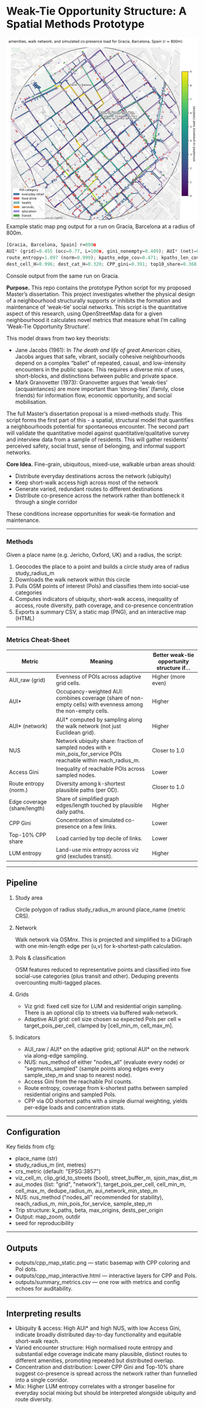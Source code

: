 # Weak-Tie Opportunity Structure: A Spatial Methods Prototype
![Co-presence map of Gràcia](images/cpp_map_static-8.png)
Example static map png output for a run on Gracia, Barcelona at a radius of 800m.
```python
[Gracia, Barcelona, Spain] r≈800m
AUI* (grid)=0.455 (occ=0.77, L≈100m, gini_nonempty=0.409); AUI* (net)=0.615 (occ=0.92, step≈50m); NUS=1.000 (method=nodes_all); AccessGini_local=0.235; LUM_no_transit=0.723 (join_share=1.00);
route_entropy=1.097 (norm=0.999); kpaths_edge_cov=0.471; kpaths_len_cov=0.478;
dest_cell_H=0.996; dest_cat_H=0.320; CPP_gini=0.391; top10_share=0.368
```
Console output from the same run on Gracia.

**Purpose.** This repo contains the prototype Python script for my proposed Master’s dissertation. This project investigates whether the physical design of a neighbourhood structurally supports or inhibits the formation and maintenance of ‘weak-tie’ social networks. This script is the quantitative aspect of this research, using OpenStreetMap data for a given neighbourhood it calculates novel metrics that measure what I’m calling ‘Weak-Tie Opportunity Structure’.

This model draws from two key theorists:

- Jane Jacobs (1961): In *The death and life of great American cities*, Jacobs argues that safe, vibrant, socially cohesive neighbourhoods depend on a complex “ballet” of repeated, casual, and low-intensity encounters in the public space. This requires a diverse mix of uses, short-blocks, and distinctions between public and private space.
- Mark Granovetter (1973): Granovetter argues that ‘weak-ties’ (acquaintances) are more important than ‘strong-ties’ (family, close friends) for information flow, economic opportunity, and social mobilisation.

The full Master’s dissertation proposal is a mixed-methods study. This script forms the first part of this - a spatial, structural model that quantifies a neighbourhoods potential for spontaneous encounter. The second part will validate the quantitative model against quantitative/qualitative survey and interview data from a sample of residents. This will gather residents’ perceived safety, social trust, sense of belonging, and informal support networks.

**Core Idea.**
Fine-grain, ubiquitous, mixed-use, walkable urban areas should:

- Distribute everyday destinations across the network (ubiquity)
- Keep short-walk access high across most of the network
- Generate varied, redundant routes to different destinations
- Distribute co-presence across the network rather than bottleneck it through a single corridor

These conditions increase opportunities for weak-tie formation and maintenance.

---

### Methods

Given a place name (e.g. Jericho, Oxford, UK) and a radius, the script:

1. Geocodes the place to a point and builds a circle study area of radius study_radius_m
2. Downloads the walk network within this circle
3. Pulls OSM points of interest (PoIs) and classifies them into social-use categories
4. Computes indicators of ubiquity, short-walk access, inequality of access, route diversity, path coverage, and co-presence concentration
5. Exports a summary CSV, a static map (PNG), and an interactive map (HTML)

---

### Metrics Cheat-Sheet

| Metric | Meaning | Better weak-tie opportunity structure if… |
| --- | --- | --- |
| AUI_raw (grid) | Evenness of POIs across adaptive grid cells. | Higher (more even) |
| AUI* | Occupancy-weighted AUI: combines coverage (share of non-empty cells) with evenness among the non-empty cells. | Higher |
| AUI* (network) | AUI* computed by sampling along the walk network (not just Euclidean grid). | Higher |
| NUS | Network ubiquity share: fraction of sampled nodes with ≥ min_pois_for_service POIs reachable within reach_radius_m. | Closer to 1.0 |
| Access Gini | Inequality of reachable POIs across sampled nodes. | Lower |
| Route entropy (norm.) | Diversity among k-shortest plausible paths (per OD). | Closer to 1.0 |
| Edge coverage (share/length) | Share of simplified graph edges/length touched by plausible daily paths. | Higher |
| CPP Gini | Concentration of simulated co-presence on a few links. | Lower |
| Top-10% CPP share | Load carried by top decile of links. | Lower |
| LUM entropy | Land-use mix entropy across viz grid (excludes transit). | Higher |

---

## Pipeline

1. Study area
    
    Circle polygon of radius study_radius_m around place_name (metric CRS).
    
2. Network
    
    Walk network via OSMnx. This is projected and simplified to a DiGraph with one min-length edge per (u,v) for k-shortest-path calculation.
    
3. PoIs & classification
    
    OSM features reduced to representative points and classified into five social-use categories (plus transit and other). Deduping prevents overcounting multi-tagged places.
    
4. Grids
    - Viz grid: fixed cell size for LUM and residential origin sampling. There is an optional clip to streets via buffered walk-network.
    - Adaptive AUI grid: cell size chosen so expected PoIs per cell ≈ target_pois_per_cell, clamped by [cell_min_m, cell_max_m].
5. Indicators
    - AUI_raw / AUI* on the adaptive grid; optional AUI* on the network via along-edge sampling.
    - NUS: nus_method of either "nodes_all" (evaluate every node) or "segments_sampled" (sample points along edges every sample_step_m and snap to nearest node).
    - Access Gini from the reachable PoI counts.
    - Route entropy, coverage from k-shortest paths between sampled residential origins and sampled PoIs.
    - CPP via OD shortest paths with a simple diurnal weighting, yields per-edge loads and concentration stats.

---

## Configuration

Key fields from cfg:

- place_name (str)
- study_radius_m (int, metres)
- crs_metric (default: "EPSG:3857")
- viz_cell_m, clip_grid_to_streets (bool), street_buffer_m, sjoin_max_dist_m
- aui_modes (list: "grid", "network"), target_pois_per_cell, cell_min_m, cell_max_m, dedupe_radius_m, aui_network_min_step_m
- NUS: nus_method ("nodes_all" recommended for stability), reach_radius_m, min_pois_for_service, sample_step_m
- Trip structure: k_paths, beta, max_origins, dests_per_origin
- Output: map_zoom, outdir
- seed for reproducibility

---

## Outputs

- outputs/cpp_map_static.png — static basemap with CPP coloring and PoI dots.
- outputs/cpp_map_interactive.html — interactive layers for CPP and PoIs.
- outputs/summary_metrics.csv — one row with metrics and config echoes for auditability.

---

## Interpreting results

- Ubiquity & access: High AUI* and high NUS, with low Access Gini, indicate broadly distributed day-to-day functionality and equitable short-walk reach.
- Varied encounter structure: High normalised route entropy and substantial edge coverage indicate many plausible, distinct routes to different amenities, promoting repeated but distributed overlap.
- Concentration and distribution: Lower CPP Gini and Top-10% share suggest co-presence is spread across the network rather than funnelled into a single corridor.
- Mix: Higher LUM entropy correlates with a stronger baseline for everyday social mixing but should be interpreted alongside ubiquity and route diversity.
